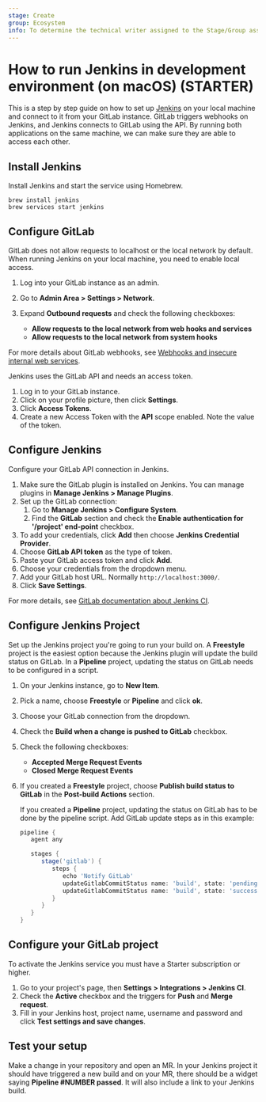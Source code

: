 ```yaml
---
stage: Create
group: Ecosystem
info: To determine the technical writer assigned to the Stage/Group associated with this page, see https://about.gitlab.com/handbook/engineering/ux/technical-writing/#assignments
---
```


# How to run Jenkins in development environment (on macOS) **(STARTER)**

This is a step by step guide on how to set up [Jenkins](https://www.jenkins.io/) on your local machine and connect to it from your GitLab instance. GitLab triggers webhooks on Jenkins, and Jenkins connects to GitLab using the API. By running both applications on the same machine, we can make sure they are able to access each other.

## Install Jenkins

Install Jenkins and start the service using Homebrew.

```shell
brew install jenkins
brew services start jenkins
```

## Configure GitLab

GitLab does not allow requests to localhost or the local network by default. When running Jenkins on your local machine, you need to enable local access.

1. Log into your GitLab instance as an admin.
1. Go to **Admin Area > Settings > Network**.
1. Expand **Outbound requests** and check the following checkboxes:

   - **Allow requests to the local network from web hooks and services**
   - **Allow requests to the local network from system hooks**

  For more details about GitLab webhooks, see [Webhooks and insecure internal web services](../../security/webhooks.md).

Jenkins uses the GitLab API and needs an access token.

1. Log in to your GitLab instance.
1. Click on your profile picture, then click **Settings**.
1. Click **Access Tokens**.
1. Create a new Access Token with the **API** scope enabled. Note the value of the token.

## Configure Jenkins

Configure your GitLab API connection in Jenkins.

1. Make sure the GitLab plugin is installed on Jenkins. You can manage plugins in **Manage Jenkins > Manage Plugins**.
1. Set up the GitLab connection:
   1. Go to **Manage Jenkins > Configure System**.
   1. Find the **GitLab** section and check the **Enable authentication for '/project' end-point** checkbox.
1. To add your credentials, click **Add** then choose **Jenkins Credential Provider**.
1. Choose **GitLab API token** as the type of token.
1. Paste your GitLab access token and click **Add**.
1. Choose your credentials from the dropdown menu.
1. Add your GitLab host URL. Normally `http://localhost:3000/`.
1. Click **Save Settings**.

For more details, see [GitLab documentation about Jenkins CI](../../integration/jenkins.md).

## Configure Jenkins Project

Set up the Jenkins project you're going to run your build on. A **Freestyle** project is the easiest option because the Jenkins plugin will update the build status on GitLab. In a **Pipeline** project, updating the status on GitLab needs to be configured in a script.

1. On your Jenkins instance, go to **New Item**.
1. Pick a name, choose **Freestyle** or **Pipeline** and click **ok**.
1. Choose your GitLab connection from the dropdown.
1. Check the **Build when a change is pushed to GitLab** checkbox.
1. Check the following checkboxes:

   - **Accepted Merge Request Events**
   - **Closed Merge Request Events**

1. If you created a **Freestyle** project, choose **Publish build status to GitLab** in the **Post-build Actions** section.

   If you created a **Pipeline** project, updating the status on GitLab has to be done by the pipeline script. Add GitLab update steps as in this example:

   ```groovy
   pipeline {
      agent any

      stages {
         stage('gitlab') {
            steps {
               echo 'Notify GitLab'
               updateGitlabCommitStatus name: 'build', state: 'pending'
               updateGitlabCommitStatus name: 'build', state: 'success'
            }
         }
      }
   }
   ```

## Configure your GitLab project

To activate the Jenkins service you must have a Starter subscription or higher.

1. Go to your project's page, then **Settings > Integrations > Jenkins CI**.
1. Check the **Active** checkbox and the triggers for **Push** and **Merge request**.
1. Fill in your Jenkins host, project name, username and password and click **Test settings and save changes**.

## Test your setup

Make a change in your repository and open an MR. In your Jenkins project it should have triggered a new build and on your MR, there should be a widget saying **Pipeline #NUMBER passed**. It will also include a link to your Jenkins build.
